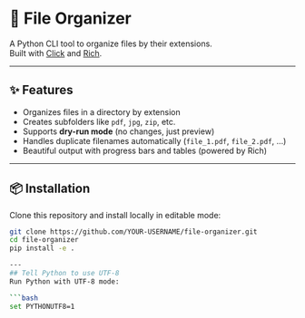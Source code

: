 # 📂 File Organizer

A Python CLI tool to organize files by their extensions.  
Built with [Click](https://click.palletsprojects.com/) and [Rich](https://rich.readthedocs.io/).

---

## ✨ Features
- Organizes files in a directory by extension
- Creates subfolders like `pdf`, `jpg`, `zip`, etc.
- Supports **dry-run mode** (no changes, just preview)
- Handles duplicate filenames automatically (`file_1.pdf`, `file_2.pdf`, …)
- Beautiful output with progress bars and tables (powered by Rich)

---

## 📦 Installation

Clone this repository and install locally in editable mode:

```bash
git clone https://github.com/YOUR-USERNAME/file-organizer.git
cd file-organizer
pip install -e .

---
## Tell Python to use UTF-8
Run Python with UTF-8 mode:

```bash
set PYTHONUTF8=1
